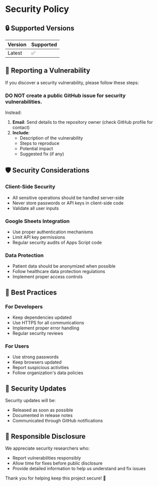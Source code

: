 # Security Policy

## 🔒 Supported Versions

| Version | Supported          |
| ------- | ------------------ |
| Latest  | :white_check_mark: |

## 🚨 Reporting a Vulnerability

If you discover a security vulnerability, please follow these steps:

### DO NOT create a public GitHub issue for security vulnerabilities.

Instead:

1. **Email**: Send details to the repository owner (check GitHub profile for contact)
2. **Include**:
   - Description of the vulnerability
   - Steps to reproduce
   - Potential impact
   - Suggested fix (if any)

## 🛡️ Security Considerations

### Client-Side Security
- All sensitive operations should be handled server-side
- Never store passwords or API keys in client-side code
- Validate all user inputs

### Google Sheets Integration
- Use proper authentication mechanisms
- Limit API key permissions
- Regular security audits of Apps Script code

### Data Protection
- Patient data should be anonymized when possible
- Follow healthcare data protection regulations
- Implement proper access controls

## 🔐 Best Practices

### For Developers
- Keep dependencies updated
- Use HTTPS for all communications
- Implement proper error handling
- Regular security reviews

### For Users
- Use strong passwords
- Keep browsers updated
- Report suspicious activities
- Follow organization's data policies

## 📝 Security Updates

Security updates will be:
- Released as soon as possible
- Documented in release notes
- Communicated through GitHub notifications

## 🤝 Responsible Disclosure

We appreciate security researchers who:
- Report vulnerabilities responsibly
- Allow time for fixes before public disclosure
- Provide detailed information to help us understand and fix issues

Thank you for helping keep this project secure! 🙏
